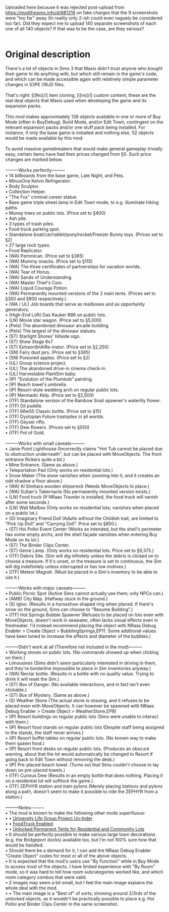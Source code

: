 Uploaded here because it was rejected post-upload from https://modthesims.info/d/681216 on fake charges that the 9 screenshots were "too far" away (In reality only 2-ish could even vaguely be considered too far). Did they expect me to upload 140 separate screenshots of each one of all 140 objects? If that was to be the case, are they serious?<br>
<br>
# Original description
There's a lot of objects in Sims 3 that Maxis didn't trust anyone who bought their game to do anything with, but which still remain in the game's code, and which can be made accessible again with relatively simple parameter changes in S3PE OBJD files.<br>
<br>
That's right: [i]No[/i] item cloning, [i]no[/i] custom content, these are the real deal objects that Maxis used when developing the game and its expansion packs.<br>
<br>
This mod makes approximately 136 objects available in one or more of Buy Mode (often in BuyDebug), Build Mode, and/or Edit Town, contingent on the relevant expansion packs and/or one stuff pack being installed. For instance, if only the base game is installed and nothing else, 52 objects would be made available by this mod.<br>
<br>
To avoid massive gamebreakers that would make general gameplay trivially easy, certain items have had their prices changed from §0. Such price changes are marked below.<br>
<br>
———Works perfectly———<br>
• 14 billboards from the base game, Late Night, and Pets.<br>
• MinusOne Kelvin Refrigerator.<br>
• Body Sculptor.<br>
• Collection Helper.<br>
• "The Fox" criminal career statue.<br>
• Base game triple street lamp in Edit Town mode, to e.g. illuminate hiking paths.<br>
• Money trees on public lots. (Price set to §400)<br>
• Ash pile.<br>
• 3 types of trash piles.<br>
• Food truck parking spot.<br>
• Standalone boat/car/rabbit/pony/rocket/Freezer Bunny toys. (Prices set to §2)<br>
• 27 large rock types.<br>
• Food Replicator.<br>
• (WA) Pemmican. (Price set to §365)<br>
• (WA) Mummy snacks. (Price set to §115)<br>
• (WA) The three certificates of partnerships for vacation worlds.<br>
• (WA) Tear of Horus.<br>
• (WA) Sands of Understanding.<br>
• (WA) Master Thief's Coin.<br>
• (WA) Liquid Courage Potion.<br>
• (WA) Permanently mounted versions of the 2 main tents. (Prices set to §350 and §900 respectively.)<br>
• (WA / UL) Job boards that serve as mailboxes and as opportunity generators.<br>
• (High-End Loft) Das Kauker R86 on public lots.<br>
• (LN) Movie star wagon. (Price set to §5,000)<br>
• (Pets) The abandoned dinosaur arcade building.<br>
• (Pets) The largest of the dinosaur statues.<br>
• (ST) Starlight Shores' hillside sign.<br>
• (ST) Show Stage 6x7<br>
• (ST) ExtraordinAIRe-inator. (Price set to §2,250)<br>
• (SN) Fairy dust jars. (Price set to §385)<br>
• (SN) Poisoned apples. (Price set to §2)<br>
• (UL) Group science project.<br>
• (UL) The abandoned drive-in cinema check-in.<br>
• (UL) Harvestable PlantSim baby.<br>
• (IP) "Evolution of the Plumbob" painting.<br>
• (IP) Beach towel's umbrella.<br>
• (IP) Resort-style wedding arch on regular public lots.<br>
• (IP) Mermadic Kelp. (Price set to §2,500)<br>
• (ITF) Standalone version of the Rainbow Snail spawner's waterlily flower.<br>
• (ITF) Oil puddle.<br>
• (ITF) 88w55 Classic bottle. (Price set to §15)<br>
• (ITF) Dystopian Future trashpiles in all worlds.<br>
• (ITF) Geyser rifts.<br>
• (ITF) Dew flowers. (Prices set to §550)<br>
• (ITF) Pot of Gold.<br>
<br>
———Works with small caveats———<br>
• Janie Point Lighthouse (Incorrectly claims "Hot Tub cannot be placed due to obstruction underneath", but can be placed with MoveObjects. The front entrance flickers quite a bit.)<br>
• Mine Entrance. (Same as above.)<br>
• Teleportation Pad (Only works on residential lots.)<br>
• Snow Maker (The snow vanishes when zooming into it, and it creates an odd shadow a floor above.)<br>
• (WA) Al Simhara wooden shipwreck (Needs MoveObjects to place.)<br>
• (WA) Sultan's Tabernacle (No permanently mounted version exists.)<br>
• (LN) Food truck (If NRaas Traveler is installed, the food truck will vanish after some seconds.)<br>
• (LN) Wall Mailbox (Only works on residential lots; vanishes when placed on a public lot.)<br>
• (G) Imaginary Friend Doll (Adults without the Childish trait, are limited to "Pick Up Doll" and "Carrying Doll". Price set to §850.)<br>
• (ST) Hoi Polloi Event Center (Works as intended, but the shell's perimeter has some empty archs, and the shell façade vanishes when entering Buy Mode on its lot.)<br>
• (ST) The Binder Clips Center.<br>
• (ST) Genie Lamp. (Only works on residential lots. Price set to §9,375.)<br>
• (ITF) Debris Site. (Sim will dig infinitely unless the debris is clicked on to choose a treasure. If it's unset, or the treasure is set to continuous, the Sim will dig indefinitely unless interrupted or has low motives.)<br>
• (ITF) Meteor Magnet. (Must be placed in a Sim's inventory to be able to use it.)<br>
<br>
———Works with major caveats———<br>
• Public Picnic Spot (Active Sims cannot actually use them; only NPCs can.)<br>
• (AMB) City Map. (Halfway stuck in the ground.)<br>
• (S) Igloo. (Results in a horseshoe-shaped ring when placed. If there's snow on the ground, Sims can choose to "Resume Building".)<br>
• (ITF) Hot Springs Bubble Spawner (Refuses to be placed on lots even with MoveObjects, doesn't work in seawater, often lacks visual effects even in freshwater. I'd instead recommend placing the object with NRaas Debug Enabler > Create Object > BubblingSprings,EP11. Some additional values have been tuned to increase the effects and diameter of the bubbles.)<br>
<br>
———Didn't work at all (Therefore not included in the mod)———<br>
• Working stoves on public lots. (No commands showed up when clicking on them.)<br>
• Limousines (Sims didn't seem particularly interested in driving in them, and they're borderline impossible to place in Sim inventories anyway.)<br>
• (WA) Nectar bottle. (Results in a bottle with no quality value. Trying to drink it will reset the Sim.)<br>
• (ST) Box of Danger. (No available interactions, and in fact isn't even clickable.)<br>
• (ST) Box of Mystery. (Same as above.)<br>
• (S) Weather Stone (The actual stone is missing, and it refuses to be placed even with MoveObjects. It can however be spawned with NRaas Debug Enabler > Create Object > WeatherStone,EP8)<br>
• (IP) Resort buildings on regular public lots (Sims were unable to interact with them.)<br>
• (IP) Resort food stands on regular public lots (Despite staff being assigned to the stands, the staff never arrives.)<br>
• (IP) Resort buffet tables on regular public lots. (No known way to make them spawn food.)<br>
• (IP) Resort front desks on regular public lots. (Produces an obscure warning, about that the lot would automatically be changed to Resort if going back to Edit Town without removing the desk.)<br>
• (IP) Pre-placed beach towel. (Turns out that Sims couldn't choose to lay down on pre-placed towels.)<br>
• (ITF) Curious Dew (Results in an empty bottle that does nothing. Placing it on a residential lot will softlock the game.)<br>
• (ITF) ZEPHYR station and train pylons (Merely placing stations and pylons along a path, doesn't seem to make it possible to ride the ZEPHYR from a station.)<br>
<br>
———Notes———<br>
• The mod is known to make the following other mods superfluous:<br>
• • [University Life Group Project Un-hider](https://modthesims.info/d/502707/university-life-group-project-un-hider.html)<br>
• • [FoodTruck Enabled](https://modthesims.info/d/424758/foodtruck-enabled-updated-15-11-10.html)<br>
• • [Unlocked Permanent Tents for Residential and Community Lots](https://modthesims.info/d/600856/unlocked-permanent-tents-for-residential-and-community-lots.html)<br>
• It should be perfectly possible to make various large town decorations (e.g. the Bridgeport docks) available too, but I'm not 100% sure how that would be handled.<br>
• Should there be a demand for it, I can add the NRaas Debug Enabler "Create Object" codes for most or all of the above objects.<br>
• It is expected that the mod's users use "By Function" while in Buy Mode to access most of the objects. I have limited experience with "By Room" mode, so it was hard to tell how room subcategories worked like, and which room category combos that were valid.<br>
• 2 images may seem a bit small, but I feel the main image explains the whole deal with the mod.<br>
• • The main image is a "Best of" of sorts, showing around 2/3rds of the unlocked objects, as it wouldn't be practically possible to place e.g. Hoi Polloi and Binder Clips Center in the same screenshot.
